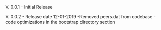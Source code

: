V. 0.0.1 - Initial Release

V. 0.0.2 - Release date 12-01-2019
   -Removed peers.dat from codebase
   -code optimizations in the bootstrap directory section
